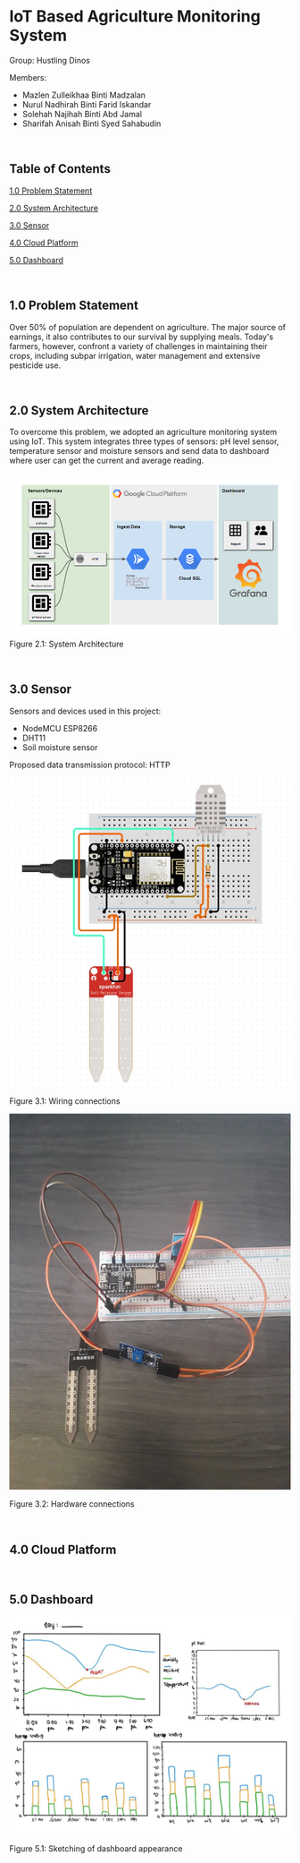 # IoT Based Agriculture Monitoring System

Group: Hustling Dinos

Members:
-  Mazlen Zulleikhaa Binti Madzalan
- Nurul Nadhirah Binti Farid Iskandar
- Solehah Najihah Binti Abd Jamal
- Sharifah Anisah Binti Syed Sahabudin

<br>

## Table of Contents

[1.0 Problem Statement](#10-problem-statement)
      
[2.0 System Architecture](#20-system-architecture)

[3.0 Sensor](#30-sensor)

[4.0 Cloud Platform](#40-cloud-platform)

[5.0 Dashboard](#50-dashboard)

<br>

## 1.0 Problem Statement 

Over 50% of population are dependent on agriculture. The major source of earnings, it also contributes to our survival by supplying meals. Today's farmers, however, confront a variety of challenges in maintaining their crops, including subpar irrigation, water management and extensive pesticide use.

<br>

## 2.0 System Architecture

To overcome this problem, we adopted an agriculture monitoring system using IoT.  This system integrates three types of sensors: pH level sensor, temperature sensor and moisture sensors and send data to dashboard where user can get the current and average reading. 

![](system.png) Figure 2.1: System Architecture

<br>

## 3.0 Sensor
Sensors and devices used in this project:
- NodeMCU ESP8266
- DHT11
- Soil moisture sensor

Proposed data transmission protocol: HTTP

![](sensor2.jpg) 

Figure 3.1: Wiring connections


![](sensor1.jpg) 

Figure 3.2: Hardware connections

<br>

## 4.0 Cloud Platform

<br>

## 5.0 Dashboard


![](dashboard1.jpg) 

Figure 5.1: Sketching of dashboard appearance
